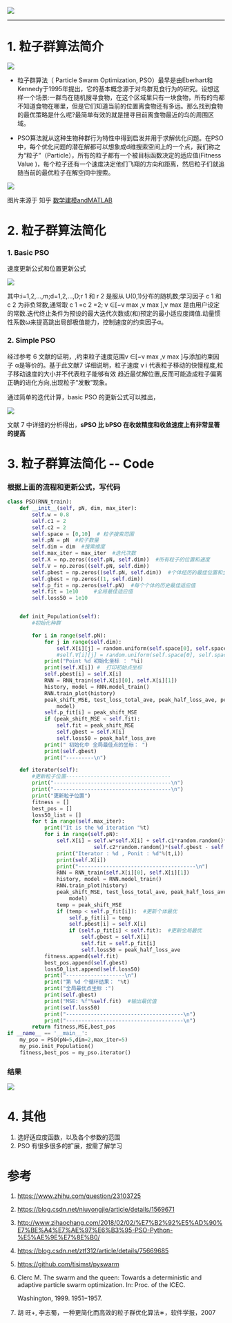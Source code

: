 
![](https://github.com/LiuChuang0059/large_file/blob/master/pic/1hc35.jpg)

----





# 1. 粒子群算法简介



![](https://github.com/LiuChuang0059/large_file/blob/master/pic/nuapo.jpg)





* 粒子群算法（ Particle Swarm Optimization, PSO）最早是由Eberhart和Kennedy于1995年提出，它的基本概念源于对鸟群觅食行为的研究。设想这样一个场景:一群鸟在随机搜寻食物，在这个区域里只有一块食物，所有的鸟都不知道食物在哪里，但是它们知道当前的位置离食物还有多远。那么找到食物的最优策略是什么呢?最简单有效的就是搜寻目前离食物最近的鸟的周围区域。

* PSO算法就从这种生物种群行为特性中得到启发并用于求解优化问题。在PSO中，每个优化问题的潜在解都可以想象成d维搜索空间上的一个点，我们称之为“粒子”（Particle），所有的粒子都有一个被目标函数决定的适应值(Fitness Value )，每个粒子还有一个速度决定他们飞翔的方向和距离，然后粒子们就追随当前的最优粒子在解空间中搜索。

![](https://github.com/LiuChuang0059/large_file/blob/master/pic/20u2y.gif)

   图片来源于 知乎 [数学建模andMATLAB](https://www.zhihu.com/people/shu-xue-jian-mo-andmatlab)

# 2. 粒子群算法简化

### 1. Basic PSO

速度更新公式和位置更新公式

![](https://github.com/LiuChuang0059/large_file/blob/master/pic/58z4z.jpg)

其中:i=1,2,…,m;d=1,2,…,D;r 1 和 r 2 是服从 U(0,1)分布的随机数;学习因子 c 1 和 c 2 为非负常数,通常取 c 1 =c 2 =2; v  ∈[−v max ,v max ],v max 是由用户设定的常数.迭代终止条件为预设的最大迭代次数或(和)预定的最小适应度阈值.动量惯性系数ω来提高跳出局部极值能力，控制速度的约束因子α。

### 2. Simple PSO

经过参考 6 文献的证明，,约束粒子速度范围v  ∈[−v max ,v max ]与添加约束因子 α是等价的。基于此文献7 详细说明，粒子速度 v i 代表粒子移动的快慢程度,粒子移动速度的大小并不代表粒子能够有效 趋近最优解位置,反而可能造成粒子偏离正确的进化方向,出现粒子“发散”现象。

通过简单的迭代计算，basic PSO 的更新公式可以推出，

![](https://github.com/LiuChuang0059/large_file/blob/master/pic/625cu.jpg)



文献 7 中详细的分析得出，**sPSO 比 bPSO 在收敛精度和收敛速度上有非常显著的提高**





# 3. 粒子群算法简化 --  Code

### 根据上面的流程和更新公式，写代码



```python
class PSO(RNN_train):
    def __init__(self, pN, dim, max_iter):
        self.w = 0.8
        self.c1 = 2
        self.c2 = 2
        self.space = [0,10]  # 粒子搜索范围
        self.pN = pN  #粒子数量
        self.dim = dim  #搜索维度
        self.max_iter = max_iter  #迭代次数
        self.X = np.zeros((self.pN, self.dim))  #所有粒子的位置和速度
        self.V = np.zeros((self.pN, self.dim))
        self.pbest = np.zeros((self.pN, self.dim))  #个体经历的最佳位置和全局最佳位置
        self.gbest = np.zeros((1, self.dim))
        self.p_fit = np.zeros(self.pN)  #每个个体的历史最佳适应值
        self.fit = 1e10     #全局最佳适应值
        self.loss50 = 1e10


    def init_Population(self):
        #初始化种群

        for i in range(self.pN):
            for j in range(self.dim):
                self.X[i][j] = random.uniform(self.space[0], self.space[1])
                #self.V[i][j] = random.uniform(self.space[0], self.space[1])
            print("Point %d 初始化坐标 ： "%i)
            print(self.X[i]) #  打印初始点坐标
            self.pbest[i] = self.X[i]
            RNN = RNN_train(self.X[i][0], self.X[i][1])
            history, model = RNN.model_train()
            RNN.train_plot(history)
            peak_shift_MSE, test_loss_total_ave, peak_half_loss_ave, peak_twenty_percent_loss_ave = RNN.loss_cal(
                model)
            self.p_fit[i] = peak_shift_MSE
            if (peak_shift_MSE < self.fit):
                self.fit = peak_shift_MSE
                self.gbest = self.X[i]
                self.loss50 = peak_half_loss_ave
            print(" 初始化中 全局最佳点的坐标： ")
            print(self.gbest)
            print("---------\n")

    def iterator(self):
        #更新粒子位置----------------------------------
        print("--------------------------------------\n")
        print("--------------------------------------\n")
        print("更新粒子位置")
        fitness = []
        best_pos = []
        loss50_list = []
        for t in range(self.max_iter):
            print("It is the %d iteration "%t)
            for i in range(self.pN):
                self.X[i] = self.w*self.X[i] + self.c1*random.random()*(self.pbest[i] - self.X[i]) + \
                            self.c2*random.random()*(self.gbest - self.X[i])
                print("Iterator : %d , Ponit : %d"%(t,i))
                print(self.X[i])
                print("--------------------------------------\n")
                RNN = RNN_train(self.X[i][0], self.X[i][1])
                history, model = RNN.model_train()
                RNN.train_plot(history)
                peak_shift_MSE, test_loss_total_ave, peak_half_loss_ave, peak_twenty_percent_loss_ave = RNN.loss_cal(
                    model)
                temp = peak_shift_MSE
                if (temp < self.p_fit[i]):  #更新个体最优
                    self.p_fit[i] = temp
                    self.pbest[i] = self.X[i]
                    if (self.p_fit[i] < self.fit):  #更新全局最优
                        self.gbest = self.X[i]
                        self.fit = self.p_fit[i]
                        self.loss50 = peak_half_loss_ave
            fitness.append(self.fit)
            best_pos.append(self.gbest)
            loss50_list.append(self.loss50)
            print("-------------------\n")
            print("第 %d 个循环结果： "%t)
            print("全局最优点坐标 :")
            print(self.gbest)
            print("MSE: %f"%self.fit)  #输出最优值
            print(self.loss50)
            print("--------------------------------------\n")
            print("--------------------------------------\n")
        return fitness,MSE,best_pos
if __name__ == '__main__':
    my_pso = PSO(pN=5,dim=2,max_iter=5)
    my_pso.init_Population()
    fitness,best_pos = my_pso.iterator()
```



###  结果

![](https://github.com/LiuChuang0059/large_file/blob/master/pic/k1iap.jpg)





# 4. 其他



1. 选好适应度函数，以及各个参数的范围
2. PSO 有很多很多的扩展，按需了解学习




# 参考

1. <https://www.zhihu.com/question/23103725>

2. <https://blog.csdn.net/niuyongjie/article/details/1569671>

3. http://www.zihaochang.com/2018/02/02/%E7%B2%92%E5%AD%90%E7%BE%A4%E7%AE%97%E6%B3%95-PSO-Python-%E5%AE%9E%E7%8E%B0/

4. https://blog.csdn.net/ztf312/article/details/75669685

5. https://github.com/tisimst/pyswarm

6. Clerc M. The swarm and the queen: Towards a deterministic and adaptive particle swarm optimization. In: Proc. of the ICEC.

   Washington, 1999. 1951−1957.

7. 胡 旺+, 李志蜀，一种更简化而高效的粒子群优化算法∗，软件学报，2007




